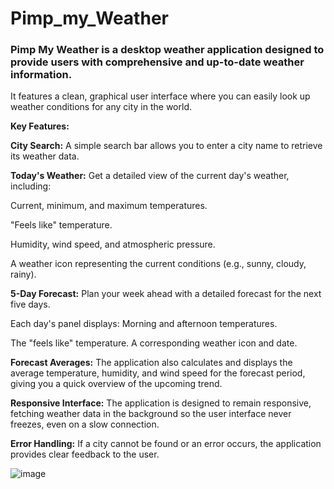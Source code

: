 # Pimp_my_Weather
<h3>Pimp My Weather is a desktop weather application designed to provide users with comprehensive and up-to-date weather information.</h3>

It features a clean, graphical user interface where you can easily look up weather conditions for any city in the world.

**Key Features:**

**City Search:** A simple search bar allows you to enter a city name to retrieve its weather data.

**Today's Weather:** Get a detailed view of the current day's weather, including:

Current, minimum, and maximum temperatures.

"Feels like" temperature.

Humidity, wind speed, and atmospheric pressure.

A weather icon representing the current conditions (e.g., sunny, cloudy, rainy).

**5-Day Forecast:** Plan your week ahead with a detailed forecast for the next five days.

Each day's panel displays:
Morning and afternoon temperatures.

The "feels like" temperature.
A corresponding weather icon and date.

**Forecast Averages:** The application also calculates and displays the average temperature, humidity, and wind speed for the forecast period, giving you a quick overview of the upcoming trend.

**Responsive Interface:** The application is designed to remain responsive, fetching weather data in the background so the user interface never freezes, even on a slow connection.

**Error Handling:** If a city cannot be found or an error occurs, the application provides clear feedback to the user.

![image](https://github.com/user-attachments/assets/b1ca6a5b-53f7-4bab-81c1-f710cfc61a94)
